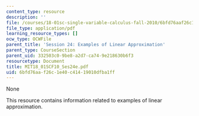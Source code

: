 ```yaml
---
content_type: resource
description: ''
file: /courses/18-01sc-single-variable-calculus-fall-2010/6bfd76aaf26c1e40c41419010dfba1ff_MIT18_01SCF10_Ses24e.pdf
file_type: application/pdf
learning_resource_types: []
ocw_type: OCWFile
parent_title: 'Session 24: Examples of Linear Approximation'
parent_type: CourseSection
parent_uid: 332503c0-9be8-a2d7-ca74-9e218630b6f3
resourcetype: Document
title: MIT18_01SCF10_Ses24e.pdf
uid: 6bfd76aa-f26c-1e40-c414-19010dfba1ff
---
```

None

This resource contains information related to examples of linear approximation.